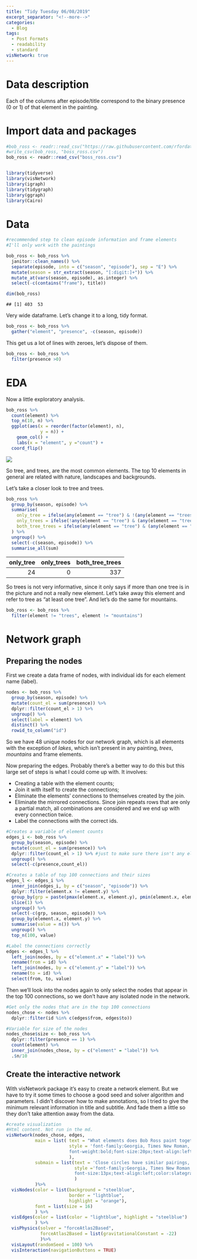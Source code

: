 ```yaml
---
title: "Tidy Tuesday 06/08/2019"
excerpt_separator: "<!--more-->"
categories:
  - Blog
tags:
  - Post Formats
  - readability
  - standard
visNetwork: true
---
```


# Data description

Each of the columns after episode/title correspond to the binary
presence (0 or 1) of that element in the painting.

# Import data and packages

``` r
#bob_ross <- readr::read_csv("https://raw.githubusercontent.com/rfordatascience/tidytuesday/master/data/2019/2019-08-06/bob-ross.csv")
#write_csv(bob_ross, "boss_ross.csv")
bob_ross <- readr::read_csv("boss_ross.csv")


library(tidyverse)
library(visNetwork)
library(igraph)
library(tidygraph)
library(ggraph)
library(Cairo)
```

# Data

``` r
#recommended step to clean episode information and frame elements
#I'll only work with the paintings

bob_ross <- bob_ross %>% 
  janitor::clean_names() %>% 
  separate(episode, into = c("season", "episode"), sep = "E") %>% 
  mutate(season = str_extract(season, "[:digit:]+")) %>% 
  mutate_at(vars(season, episode), as.integer) %>% 
  select(-c(contains("frame"), title))

dim(bob_ross)
```

    ## [1] 403  53

Very wide dataframe. Let’s change it to a long, tidy format.

``` r
bob_ross <- bob_ross %>% 
  gather("element", "presence", -c(season, episode))
```

This get us a lot of lines with zeroes, let’s dispose of them.

``` r
bob_ross <- bob_ross %>% 
  filter(presence >0)
```

# EDA

Now a little exploratory analysis.

``` r
bob_ross %>% 
  count(element) %>% 
  top_n(10, n) %>% 
  ggplot(aes(x = reorder(factor(element), n), 
             y = n)) +
    geom_col() +
    labs(x = "element", y ="count") +
  coord_flip()
```

![](2019_08_06_painting_by_numbers_files/figure-gfm/unnamed-chunk-5-1.png)<!-- -->

So tree, and trees, are the most common elements. The top 10 elements in
general are related with nature, landscapes and backgrounds.

Let’s take a closer look to tree and trees.

``` r
bob_ross %>% 
  group_by(season, episode) %>% 
  summarise(
    only_tree = ifelse(any(element == "tree") & !(any(element == "trees")), 1, 0),
    only_trees = ifelse(!any(element == "tree") & (any(element == "trees")), 1, 0),
    both_tree_trees = ifelse(any(element == "tree") & (any(element == "trees")), 1, 0)
  ) %>% 
  ungroup() %>% 
  select(-c(season, episode)) %>% 
  summarise_all(sum)
```

<div class="kable-table">

| only\_tree | only\_trees | both\_tree\_trees |
| ---------: | ----------: | ----------------: |
|         24 |           0 |               337 |

</div>

So trees is not very informative, since it only says if more than one
tree is in the picture and not a really new element. Let’s take away
this element and refer to tree as “at least one tree”. And let’s do the
same for mountains.

``` r
bob_ross <- bob_ross %>% 
  filter(element != "trees", element != "mountains")
```

# Network graph

## Preparing the nodes

First we create a data frame of nodes, with individual ids for each
element name (label).

``` r
nodes <- bob_ross %>% 
  group_by(season, episode) %>% 
  mutate(count_el = sum(presence)) %>% 
  dplyr::filter(count_el > 1) %>%
  ungroup() %>% 
  select(label = element) %>% 
  distinct() %>% 
  rowid_to_column("id")
```

So we have 48 unique nodes for our network graph, which is all elements
with the exception of *lakes*, which isn’t present in any painting,
*trees*, *mountains* and frame elements.

Now preparing the edges. Probably there’s a better way to do this but
this large set of steps is what I could come up with. It involves:

  - Creating a table with the element counts;
  - Join it with itself to create the connections;
  - Eliminate the elements’ connections to themselves created by the
    join.
  - Eliminate the mirrored connections. Since join repeats rows that are
    only a partial match, all combinations are considered and we end up
    with every connection twice.
  - Label the connections with the correct ids.

<!-- end list -->

``` r
#Creates a variable of element counts
edges_i <- bob_ross %>% 
  group_by(season, episode) %>% 
  mutate(count_el = sum(presence)) %>%
  dplyr::filter(count_el > 1) %>% #just to make sure there isn't any element without a connection 
  ungroup() %>% 
  select(-c(presence,count_el))

#Creates a table of top 100 connections and their sizes
edges_l <- edges_i %>% 
  inner_join(edges_i, by = c("season", "episode")) %>% 
  dplyr::filter(element.x != element.y) %>% 
  group_by(grp = paste(pmax(element.x, element.y), pmin(element.x, element.y), sep = "_"), season, episode) %>%
  slice(1) %>%
  ungroup() %>% 
  select(-c(grp, season, episode)) %>%
  group_by(element.x, element.y) %>% 
  summarise(value = n()) %>% 
  ungroup() %>% 
  top_n(100, value)

#Label the connections correctly
edges <- edges_l %>% 
  left_join(nodes, by = c("element.x" = "label")) %>% 
  rename(from = id) %>% 
  left_join(nodes, by = c("element.y" = "label")) %>% 
  rename(to = id) %>% 
  select(from, to, value)
```

Then we’ll look into the nodes again to only select the nodes that
appear in the top 100 connections, so we don’t have any isolated node in
the network.

``` r
#Get only the nodes that are in the top 100 connections
nodes_chose <- nodes %>% 
  dplyr::filter(id %in% c(edges$from, edges$to))

#Variable for size of the nodes
nodes_chose$size <- bob_ross %>% 
  dplyr::filter(presence == 1) %>% 
  count(element) %>% 
  inner_join(nodes_chose, by = c("element" = "label")) %>% 
  .$n/10
```

## Create the interactive network

With visNetwork package it’s easy to create a network element. But we
have to try it some times to choose a good seed and solver algorithm and
parameters. I didn’t discover how to make annotations, so I tried to
give the minimum relevant information in title and subtitle. And fade
them a little so they don’t take attention away from the data.

``` r
#create visualization
#Html content. Not run in the md.
visNetwork(nodes_chose, edges,
           main = list( text = "What elements does Bob Ross paint together?",
                        style = 'font-family:Georgia, Times New Roman, Times, serif;
                        font-weight:bold;font-size:20px;text-align:left;color:slategray;'
                        ),
           submain = list(text = 'Close circles have similar pairings, large circles are common elements, thick lines are common pairings' ,
                          style ='font-family:Georgia, Times New Roman, Times, serif;
                          font-size:13px;text-align:left;color:slategray'
                          )
           )%>%
  visNodes(color = list(background = "steelblue",
                        border = "lightblue",
                        highlight = "orange"),
           font = list(size = 16)
           ) %>%
  visEdges(color = list(color = "lightblue", highlight = "steelblue")
           ) %>%
  visPhysics(solver = "forceAtlas2Based",
             forceAtlas2Based = list(gravitationalConstant = -22)
             )%>%
  visLayout(randomSeed = 100) %>%
  visInteraction(navigationButtons = TRUE)
```

<!--html_preserve-->

<div id="htmlwidget-cf278b6c9df049f101f7" class="visNetwork html-widget" style="width:910px;height:650px;">

</div>

<script type="application/json" data-for="htmlwidget-cf278b6c9df049f101f7">{"x":{"nodes":{"id":[3,7,8,10,12,13,14,15,23,26,30,32,34,37,38,39,40,42,43,44,45,46,48],"label":["beach","bushes","cabin","cirrus","clouds","conifer","cumulus","deciduous","grass","lake","mountain","ocean","path","river","rocks","snow","snowy_mountain","structure","sun","tree","waterfall","waves","winter"],"size":[2.7,12,6.9,2.8,17.9,21.2,8.6,22.7,14.2,14.3,16,3.6,4.9,12.6,7.7,7.5,10.9,8.5,4,36.1,3.9,3.4,6.9]},"edges":{"from":[3,3,3,7,7,7,7,7,7,7,7,7,7,8,8,8,8,8,8,8,8,10,12,12,12,12,12,12,12,12,12,12,12,12,12,12,12,13,13,13,13,13,13,13,13,13,13,13,13,14,14,14,14,14,14,15,15,15,15,15,15,15,15,15,15,15,15,23,23,23,23,23,23,26,26,26,26,26,30,30,30,30,30,32,34,37,37,37,37,38,39,39,39,39,40,42,42,43,44,44],"to":[12,32,46,12,13,14,15,23,26,30,37,40,44,12,13,15,26,39,42,44,48,12,13,14,15,23,26,30,32,37,38,39,40,42,44,46,48,14,15,23,26,30,37,38,39,40,42,44,48,15,23,26,30,40,44,23,26,30,34,37,38,39,40,42,43,44,48,26,30,37,38,40,44,30,39,40,42,44,37,39,40,44,48,46,44,38,40,44,45,44,40,42,44,48,44,44,48,44,45,48],"value":[25,27,26,54,75,32,72,43,55,63,45,46,120,30,50,44,25,28,60,69,29,27,100,83,84,57,62,86,32,51,43,32,59,35,147,30,28,47,82,68,92,129,68,34,56,94,50,212,53,45,30,37,46,33,74,98,83,67,38,83,37,40,41,59,25,227,36,44,60,61,28,35,136,81,25,58,29,142,49,29,109,156,29,34,45,37,33,126,34,60,25,33,75,67,108,84,33,32,39,69]},"nodesToDataframe":true,"edgesToDataframe":true,"options":{"width":"100%","height":"100%","nodes":{"shape":"dot","color":{"background":"steelblue","border":"lightblue","highlight":"orange"},"font":{"size":16}},"manipulation":{"enabled":false},"edges":{"color":{"color":"lightblue","highlight":"steelblue"}},"physics":{"solver":"forceAtlas2Based","forceAtlas2Based":{"gravitationalConstant":-22}},"layout":{"randomSeed":100},"interaction":{"navigationButtons":true}},"groups":null,"width":null,"height":null,"idselection":{"enabled":false},"byselection":{"enabled":false},"main":{"text":"What elements does Bob Ross paint together?","style":"font-family:Georgia, Times New Roman, Times, serif;\n                        font-weight:bold;font-size:20px;text-align:left;color:slategray;"},"submain":{"text":"Close circles have similar pairings, large circles are common elements, thick lines are common pairings","style":"font-family:Georgia, Times New Roman, Times, serif;\n                          font-size:13px;text-align:left;color:slategray"},"footer":null,"background":"rgba(0, 0, 0, 0)","tooltipStay":300,"tooltipStyle":"position: fixed;visibility:hidden;padding: 5px;white-space: nowrap;font-family: verdana;font-size:14px;font-color:#000000;background-color: #f5f4ed;-moz-border-radius: 3px;-webkit-border-radius: 3px;border-radius: 3px;border: 1px solid #808074;box-shadow: 3px 3px 10px rgba(0, 0, 0, 0.2);"},"evals":[],"jsHooks":[]}</script>

<!--/html_preserve-->

## Creating a still network

I also created a still network using ggraph package, but the image
didn’t render nicely using windows.

``` r
edges <- edges %>% 
  top_n(10, value) 


nodes_chose <- nodes %>% 
  dplyr::filter(id %in% c(edges$from, edges$to))

nodes_chose$size <- bob_ross %>% 
  count(element) %>% 
  inner_join(nodes_chose, by = c("element" = "label")) %>% 
  .$n/10

br_igraph <- graph_from_data_frame(d = edges[,1:3], vertices = nodes_chose[,1:2], directed = TRUE)

br_tidy <- as_tbl_graph(br_igraph)

windowsFonts("Arial Narrow" = windowsFont("Arial"))

p <- ggraph(br_tidy, layout = "linear") + 
  geom_edge_arc(aes(width = value), alpha = 0.8) + 
  scale_edge_width(range = c(0.2, 3)) +
  geom_node_text(aes(label = label), size = 5) +
  labs(title = "Bob Ross' top 10 pairings in paintings",
       subtitle = "He sure loves vegetation",
    edge_width = "Nº of ocurrences") +
  theme_void()
```

``` r
p
```

![](2019_08_06_painting_by_numbers_files/figure-gfm/unnamed-chunk-14-1.png)<!-- -->

